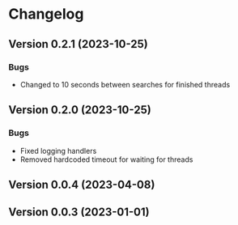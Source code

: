 # Changelog

## Version 0.2.1 (2023-10-25)
### Bugs
- Changed to 10 seconds between searches for finished threads

## Version 0.2.0 (2023-10-25)
### Bugs
- Fixed logging handlers
- Removed hardcoded timeout for waiting for threads


## Version 0.0.4 (2023-04-08)









## Version 0.0.3 (2023-01-01)









